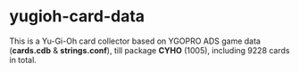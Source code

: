 # yugioh-card-data

This is a Yu-Gi-Oh card collector based on YGOPRO ADS game data (__cards.cdb__ & __strings.conf__), till package __CYHO__ (1005), including 9228 cards in total.
